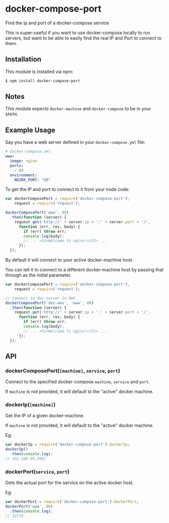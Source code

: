 # docker-compose-port

Find the ip and port of a docker-compose service

This is super-useful if you want to use docker-compose locally to run servers,
but want to be able to easily find the real IP and Port to connect to them.

## Installation

This module is installed via npm:

``` bash
$ npm install docker-compose-port
```

## Notes

This module expects `docker-machine` and `docker-compose` to be in your `$PATH`.

## Example Usage

Say you have a web server defined in your `docker-compose.yml` file:

``` yaml
# docker-compose.yml
www:
  image: nginx
  ports:
    - 80
  environment:
    NGINX_PORT: "80"
```

To get the IP and port to connect to it from your node code:

``` js
var dockerComposePort = require('docker-compose-port'),
    request = require('request');

dockerComposePort('www', 80)
  .then(function (server) {
    request.get('http://' + server.ip + ':' + server.port + '/',
      function (err, res, body) {
        if (err) throw err;
        console.log(body);
        // ... <h1>Welcome to nginx!</h1> ...
      });
  });
```

By default it will connect to your active docker-machine host.

You can tell it to connect to a different docker-machine host by passing that
through as the initial parameter.

``` js
var dockerComposePort = require('docker-compose-port'),
    request = require('request');

// connect to dev server in AWS
dockerComposePort('dev-aws', 'www', 80)
  .then(function (server) {
    request.get('http://' + server.ip + ':' + server.port + '/',
      function (err, res, body) {
        if (err) throw err;
        console.log(body);
        // ... <h1>Welcome to nginx!</h1> ...
      });
  });
```

## API

### dockerComposePort(`[machine]`, `service`, `port`)

Connect to the specified docker-compose `machine`, `service` and `port`.

If `machine` is not provided, it will default to the "active" docker machine.

### dockerIp(`[machine]`)


Get the IP of a given docker-machine.

If `machine` is not provided, it will default to the "active" docker machine.

Eg:

``` js
var dockerIp = require('docker-compose-port').dockerIp;
dockerIp()
  .then(console.log);
// 192.168.99.200j
```

### dockerPort(`service`, `port`)

Gets the actual port for the service on the active docker host.

Eg:

``` js
var dockerPort = require('docker-compose-port').dockerPort;
dockerPort('www', 80)
  .then(console.log);
// 32774
```

